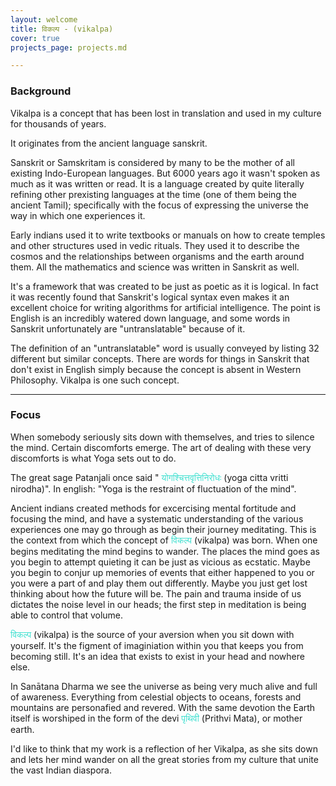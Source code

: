 ```yaml
---
layout: welcome
title: विकल्प - (vikalpa)
cover: true
projects_page: projects.md

---
```

<h3>Background</h3>
Vikalpa is a concept that has been lost in translation and used in my culture for thousands of years.

It originates from the ancient language sanskrit. 

Sanskrit or Samskritam is considered by many to be the mother of all existing Indo-European languages. But 6000 years ago it wasn't spoken as much as it was written or read. It is a language created by quite literally refining other prexisting languages at the time (one of them being the ancient Tamil); specifically with the focus of expressing the universe the way in which one experiences it.

Early indians used it to write textbooks or manuals on how to create temples and other structures used in vedic rituals. They used it to describe the cosmos and the relationships between organisms and the earth around them. All the mathematics and science was written in Sanskrit as well. 

It's a framework that was created to be just as poetic as it is logical. In fact it was recently found that Sanskrit's logical syntax even makes it an excellent choice for writing algorithms for artificial intelligence. The point is English is an incredibly watered down language, and some words in Sanskrit unfortunately are "untranslatable" because of it. 

The definition of an "untranslatable" word is usually conveyed by listing 32 different but similar concepts. There are words for things in Sanskrit that don't exist in English simply because the concept is absent in Western Philosophy. Vikalpa is one such concept. 

---------------------------------------------------------------------------------------------------

<h3>Focus</h3>

When somebody seriously sits down with themselves, and tries to silence the mind. Certain discomforts emerge. The art of dealing with these very discomforts is what Yoga sets out to do. 

The great sage Patanjali once said " <span style="color:turquoise"> योगश्चित्तवृत्तिनिरोधः </span> (yoga citta vritti nirodha)". In english: "Yoga is the restraint of fluctuation of the mind".

Ancient indians created methods for excercising mental fortitude and focusing the mind, and have a systematic understanding of the various experiences one may go through as begin their journey meditating. This is the context from which the concept of  <span style="color:turquoise"> विकल्प </span> (vikalpa) was born. 
When one begins meditating the mind begins to wander. The places the mind goes as you begin to attempt quieting it can be just as vicious as ecstatic. Maybe you begin to conjur up memories of events that either happened to you or you were a part of and play them out differently. Maybe you just get lost thinking about how the future will be. The pain and trauma inside of us dictates the noise level in our heads; the first step in meditation is being able to control that volume. 

<span style="color:turquoise"> विकल्प </span> (vikalpa) is the source of your aversion when you sit down with yourself. It's the figment of imaginiation within you that keeps you from becoming still. It's an idea that exists to exist in your head and nowhere else. 

In Sanātana Dharma we see the universe as being very much alive and full of awareness. Everything from celestial objects to oceans, forests and mountains are personafied and revered. With the same devotion the Earth itself is worshiped in the form of the devi <span style="color:turquoise">पृथिवी</span> (Prithvi Mata), or mother earth. 

I'd like to think that my work is a reflection of her Vikalpa, as she sits down and lets her mind wander on all the great stories from my culture that unite the vast Indian diaspora. 





<!--projects-->


